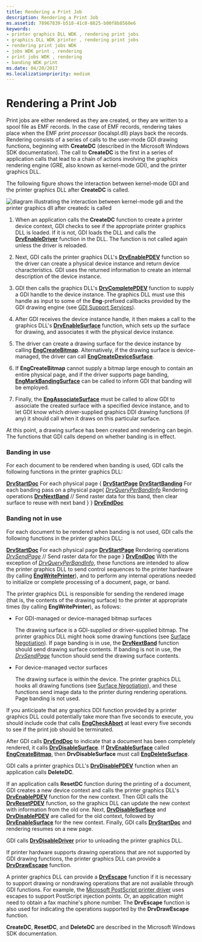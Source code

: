 ```yaml
---
title: Rendering a Print Job
description: Rendering a Print Job
ms.assetid: 78967839-b518-41c0-8825-b00f8b8560e6
keywords:
- printer graphics DLL WDK , rendering print jobs
- graphics DLL WDK printer , rendering print jobs
- rendering print jobs WDK
- jobs WDK print , rendering
- print jobs WDK , rendering
- banding WDK print
ms.date: 04/20/2017
ms.localizationpriority: medium
---
```


# Rendering a Print Job





Print jobs are either rendered as they are created, or they are written to a spool file as EMF records. In the case of EMF records, rendering takes place when the EMF *print processor* (localspl.dll) plays back the records. Rendering consists of a series of calls to the user-mode GDI drawing functions, beginning with **CreateDC** (described in the Microsoft Windows SDK documentation). The call to **CreateDC** is the first in a series of application calls that lead to a chain of actions involving the graphics rendering engine (GRE, also known as kernel-mode GDI), and the printer graphics DLL.

The following figure shows the interaction between kernel-mode GDI and the printer graphics DLL after **CreateDC** is called.

![diagram illustrating the interaction between kernel-mode gdi and the printer graphics dll after createdc is called](images/gdirendr2.png)

1.  When an application calls the **CreateDC** function to create a printer device context, GDI checks to see if the appropriate printer graphics DLL is loaded. If it is not, GDI loads the DLL and calls the [**DrvEnableDriver**](https://docs.microsoft.com/windows/win32/api/winddi/nf-winddi-drvenabledriver) function in the DLL. The function is not called again unless the driver is reloaded.

2.  Next, GDI calls the printer graphics DLL's [**DrvEnablePDEV**](https://docs.microsoft.com/windows/win32/api/winddi/nf-winddi-drvenablepdev) function so the driver can create a physical device instance and return device characteristics. GDI uses the returned information to create an internal description of the device instance.

3.  GDI then calls the graphics DLL's [**DrvCompletePDEV**](https://docs.microsoft.com/windows/win32/api/winddi/nf-winddi-drvcompletepdev) function to supply a GDI handle to the device instance. The graphics DLL must use this handle as input to some of the **Eng**-prefixed callbacks provided by the GDI drawing engine (see [GDI Support Services](https://docs.microsoft.com/windows-hardware/drivers/display/gdi-support-services)).

4.  After GDI receives the device instance handle, it then makes a call to the graphics DLL's [**DrvEnableSurface**](https://docs.microsoft.com/windows/win32/api/winddi/nf-winddi-drvenablesurface) function, which sets up the surface for drawing, and associates it with the physical device instance.

5.  The driver can create a drawing surface for the device instance by calling [**EngCreateBitmap**](https://docs.microsoft.com/windows/win32/api/winddi/nf-winddi-engcreatebitmap). Alternatively, if the drawing surface is device-managed, the driver can call [**EngCreateDeviceSurface**](https://docs.microsoft.com/windows/win32/api/winddi/nf-winddi-engcreatedevicesurface).

6.  If **EngCreateBitmap** cannot supply a bitmap large enough to contain an entire physical page, and if the driver supports page banding, [**EngMarkBandingSurface**](https://docs.microsoft.com/windows/win32/api/winddi/nf-winddi-engmarkbandingsurface) can be called to inform GDI that banding will be employed.

7.  Finally, the [**EngAssociateSurface**](https://docs.microsoft.com/windows/win32/api/winddi/nf-winddi-engassociatesurface) must be called to allow GDI to associate the created surface with a specified device instance, and to let GDI know which driver-supplied graphics DDI drawing functions (if any) it should call when it draws on this particular surface.

At this point, a drawing surface has been created and rendering can begin. The functions that GDI calls depend on whether banding is in effect.

### Banding in use

For each document to be rendered when banding is used, GDI calls the following functions in the printer graphics DLL:

[**DrvStartDoc**](https://docs.microsoft.com/windows/win32/api/winddi/nf-winddi-drvstartdoc)
For each physical page {
[**DrvStartPage**](https://docs.microsoft.com/windows/win32/api/winddi/nf-winddi-drvstartpage)
[**DrvStartBanding**](https://docs.microsoft.com/windows/win32/api/winddi/nf-winddi-drvstartbanding)
For each banding pass on a physical page{
[*DrvQueryPerBandInfo*](https://docs.microsoft.com/windows/win32/api/winddi/nf-winddi-drvqueryperbandinfo)
Rendering operations
[**DrvNextBand**](https://docs.microsoft.com/windows/win32/api/winddi/nf-winddi-drvnextband) // Send raster data for this band, then clear surface to reuse with next band
    }
}
[**DrvEndDoc**](https://docs.microsoft.com/windows/win32/api/winddi/nf-winddi-drvenddoc)
### <a href="" id="banding-not-in-use"></a> Banding not in use

For each document to be rendered when banding is not used, GDI calls the following functions in the printer graphics DLL:

[**DrvStartDoc**](https://docs.microsoft.com/windows/win32/api/winddi/nf-winddi-drvstartdoc)
For each physical page
[**DrvStartPage**](https://docs.microsoft.com/windows/win32/api/winddi/nf-winddi-drvstartpage)
Rendering operations
[*DrvSendPage*](https://docs.microsoft.com/windows/win32/api/winddi/nf-winddi-drvsendpage) // Send raster data for the page
}
[**DrvEndDoc**](https://docs.microsoft.com/windows/win32/api/winddi/nf-winddi-drvenddoc)
With the exception of [*DrvQueryPerBandInfo*](https://docs.microsoft.com/windows/win32/api/winddi/nf-winddi-drvqueryperbandinfo), these functions are intended to allow the printer graphics DLL to send control sequences to the printer hardware (by calling [**EngWritePrinter**](https://docs.microsoft.com/windows/win32/api/winddi/nf-winddi-engwriteprinter)), and to perform any internal operations needed to initialize or complete processing of a document, page, or band.

The printer graphics DLL is responsible for sending the rendered image (that is, the contents of the drawing surface) to the printer at appropriate times (by calling **EngWritePrinter**), as follows:

-   For GDI-managed or device-managed bitmap surfaces

    The drawing surface is a GDI-supplied or driver-supplied bitmap. The printer graphics DLL might hook some drawing functions (see [Surface Negotiation](https://docs.microsoft.com/windows-hardware/drivers/display/surface-negotiation)). If page banding is in use, the [**DrvNextBand**](https://docs.microsoft.com/windows/win32/api/winddi/nf-winddi-drvnextband) function should send drawing surface contents. If banding is not in use, the [*DrvSendPage*](https://docs.microsoft.com/windows/win32/api/winddi/nf-winddi-drvsendpage) function should send the drawing surface contents.

-   For device-managed vector surfaces

    The drawing surface is within the device. The printer graphics DLL hooks all drawing functions (see [Surface Negotiation](https://docs.microsoft.com/windows-hardware/drivers/display/surface-negotiation)), and these functions send image data to the printer during rendering operations. Page banding is not used.

If you anticipate that any graphics DDI function provided by a printer graphics DLL could potentially take more than five seconds to execute, you should include code that calls [**EngCheckAbort**](https://docs.microsoft.com/windows/win32/api/winddi/nf-winddi-engcheckabort) at least every five seconds to see if the print job should be terminated.

After GDI calls [**DrvEndDoc**](https://docs.microsoft.com/windows/win32/api/winddi/nf-winddi-drvenddoc) to indicate that a document has been completely rendered, it calls [**DrvDisableSurface**](https://docs.microsoft.com/windows/win32/api/winddi/nf-winddi-drvdisablesurface). If [**DrvEnableSurface**](https://docs.microsoft.com/windows/win32/api/winddi/nf-winddi-drvenablesurface) called [**EngCreateBitmap**](https://docs.microsoft.com/windows/win32/api/winddi/nf-winddi-engcreatebitmap), then **DrvDisableSurface** must call [**EngDeleteSurface**](https://docs.microsoft.com/windows/win32/api/winddi/nf-winddi-engdeletesurface).

GDI calls a printer graphics DLL's [**DrvDisablePDEV**](https://docs.microsoft.com/windows/win32/api/winddi/nf-winddi-drvdisablepdev) function when an application calls **DeleteDC**.

If an application calls **ResetDC** function during the printing of a document, GDI creates a new device context and calls the printer graphics DLL's [**DrvEnablePDEV**](https://docs.microsoft.com/windows/win32/api/winddi/nf-winddi-drvenablepdev) function for the new context. Then GDI calls the [**DrvResetPDEV**](https://docs.microsoft.com/windows/win32/api/winddi/nf-winddi-drvresetpdev) function, so the graphics DLL can update the new context with information from the old one. Next, [**DrvDisableSurface**](https://docs.microsoft.com/windows/win32/api/winddi/nf-winddi-drvdisablesurface) and [**DrvDisablePDEV**](https://docs.microsoft.com/windows/win32/api/winddi/nf-winddi-drvdisablepdev) are called for the old context, followed by [**DrvEnableSurface**](https://docs.microsoft.com/windows/win32/api/winddi/nf-winddi-drvenablesurface) for the new context. Finally, GDI calls [**DrvStartDoc**](https://docs.microsoft.com/windows/win32/api/winddi/nf-winddi-drvstartdoc) and rendering resumes on a new page.

GDI calls [**DrvDisableDriver**](https://docs.microsoft.com/windows/win32/api/winddi/nf-winddi-drvdisabledriver) prior to unloading the printer graphics DLL.

If printer hardware supports drawing operations that are not supported by GDI drawing functions, the printer graphics DLL can provide a [**DrvDrawEscape**](https://docs.microsoft.com/windows/win32/api/winddi/nf-winddi-drvdrawescape) function.

A printer graphics DLL can provide a [**DrvEscape**](https://docs.microsoft.com/windows/win32/api/winddi/nf-winddi-drvescape) function if it is necessary to support drawing or nondrawing operations that are not available through GDI functions. For example, the [Microsoft PostScript printer driver](microsoft-postscript-printer-driver.md) uses escapes to support PostScript injection points. Or, an application might need to obtain a fax machine's phone number. The **DrvEscape** function is also used for indicating the operations supported by the **DrvDrawEscape** function.

**CreateDC**, **ResetDC**, and **DeleteDC** are described in the Microsoft Windows SDK documentation.

 

 




